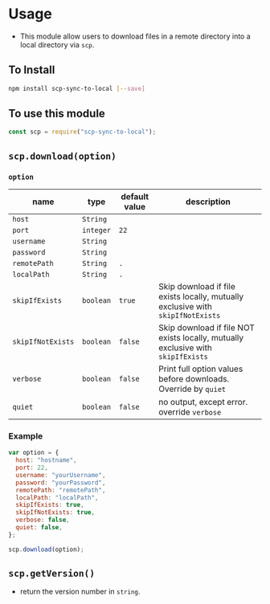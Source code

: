 # Usage

- This module allow users to download files in a remote directory into a local directory via `scp`.

## To Install

```bash
npm install scp-sync-to-local [--save]
```

## To use this module

```js
const scp = require("scp-sync-to-local");
```

## `scp.download(option)`

### `option`

| name              | type      | default value | description                                                                      |
| ----------------- | --------- | ------------- | -------------------------------------------------------------------------------- |
| `host`            | `String`  |               |                                                                                  |
| `port`            | `integer` | `22`          |                                                                                  |
| `username`        | `String`  |               |                                                                                  |
| `password`        | `String`  |               |                                                                                  |
| `remotePath`      | `String`  | `.`           |                                                                                  |
| `localPath`       | `String`  | `.`           |                                                                                  |
| `skipIfExists`    | `boolean` | `true`        | Skip download if file exists locally, mutually exclusive with `skipIfNotExists`  |
| `skipIfNotExists` | `boolean` | `false`       | Skip download if file NOT exists locally, mutually exclusive with `skipIfExists` |
| `verbose`         | `boolean` | `false`       | Print full option values before downloads. Override by `quiet`                   |
| `quiet`           | `boolean` | `false`       | no output, except error. override `verbose`                                      |

### Example

```js
var option = {
  host: "hostname",
  port: 22,
  username: "yourUsername",
  password: "yourPassword",
  remotePath: "remotePath",
  localPath: "localPath",
  skipIfExists: true,
  skipIfNotExists: true,
  verbose: false,
  quiet: false,
};

scp.download(option);
```

## `scp.getVersion()`

- return the version number in `string`.
